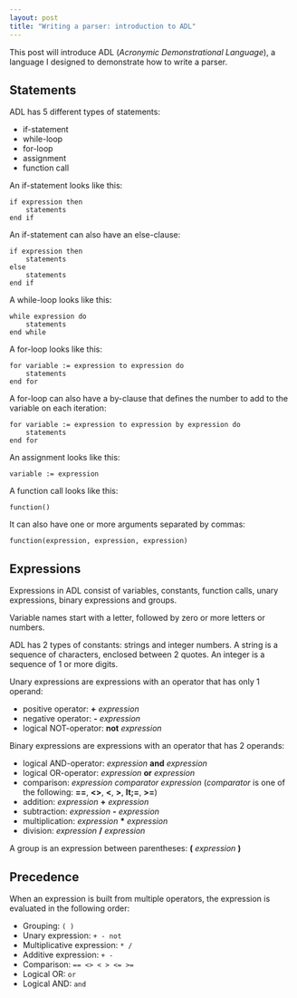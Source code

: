 ```yaml
---
layout: post
title: "Writing a parser: introduction to ADL"
---
```


This post will introduce ADL (*Acronymic Demonstrational Language*), a language I designed to demonstrate how to write a parser.

## Statements

ADL has 5 different types of statements:

- if-statement
- while-loop
- for-loop
- assignment
- function call

An if-statement looks like this:

```
if expression then
    statements
end if
```

An if-statement can also have an else-clause:

```
if expression then
    statements
else
    statements
end if
```

A while-loop looks like this:

```
while expression do
    statements
end while
```

A for-loop looks like this:

```
for variable := expression to expression do
    statements
end for
```

A for-loop can also have a by-clause that defines the number to add to the variable on each iteration:

```
for variable := expression to expression by expression do
    statements
end for
```

An assignment looks like this:

```
variable := expression
```

A function call looks like this:

```
function()
```

It can also have one or more arguments separated by commas:

```
function(expression, expression, expression)
```

## Expressions

Expressions in ADL consist of variables, constants, function calls, unary expressions, binary expressions and groups.

Variable names start with a letter, followed by zero or more letters or numbers.

ADL has 2 types of constants: strings and integer numbers. A string is a sequence of characters, enclosed between 2 quotes. An integer is a sequence of 1 or more digits.

Unary expressions are expressions with an operator that has only 1 operand:

- positive operator: <b>+</b> *expression*
- negative operator: <b>-</b> *expression*
- logical NOT-operator: **not** *expression*

Binary expressions are expressions with an operator that has 2 operands:

- logical AND-operator: *expression* **and** *expression*
- logical OR-operator: *expression* **or** *expression*
- comparison: *expression comparator expression* (*comparator* is one of the following: <b>==</b>, <b>&lt;&gt;</b>, <b>&lt;</b>, <b>&gt;</b>, <b>lt;=</b>, <b>&gt;=</b>)
- addition: *expression* <b>+</b> *expression*
- subtraction: *expression* <b>-</b> *expression*
- multiplication: *expression* <b>*</b> *expression*
- division: *expression* <b>/</b> *expression*

A group is an expression between parentheses: <b>(</b> *expression* <b>)</b>

## Precedence

When an expression is built from multiple operators, the expression is evaluated in the following order:

- Grouping: `( )`
- Unary expression: `+ - not`
- Multiplicative expression: `* /`
- Additive expression: `+ -`
- Comparison: `== <> < > <= >=`
- Logical OR: `or`
- Logical AND: `and`
